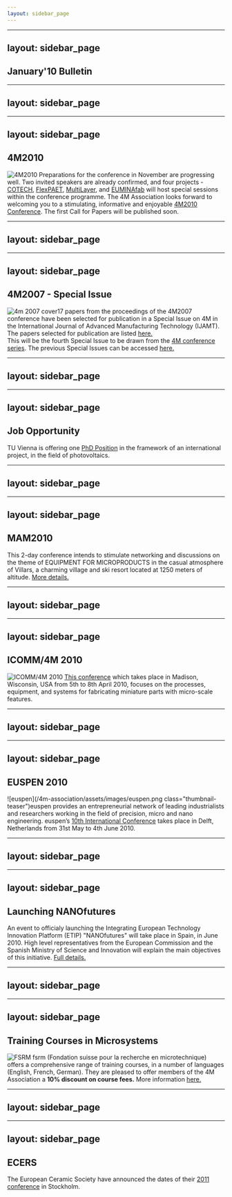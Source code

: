 ```yaml
---
layout: sidebar_page
---
```


---
layout: sidebar_page
---

## January'10 Bulletin

<!--break-->
---
layout: sidebar_page
---

---
layout: sidebar_page
---

## 4M2010


![4M2010](/4m-association/assets/images/4m-logotight_web.png)
 Preparations for the conference in November are progressing well. Two invited speakers are already confirmed, and four projects -  [COTECH](http://www.fp7-cotech.eu/), [FlexPAET](http://www.e-squizoide.com/flexpaet/), [MultiLayer](http://multilayer.4m-association.org/), and [EUMINAfab](http://www.euminafab.eu/) will host special sessions within the conference programme. The 4M Association looks forward to welcoming you to a stimulating, informative and enjoyable [4M2010 Conference](/4m-association/conference/201.html). The first Call for Papers will be published soon.

---
layout: sidebar_page
---

---
layout: sidebar_page
---

## 4M2007 - Special Issue


![4m 2007 cover]("/4m-association/assets/images/Front_Cover_4M2007web4.jpg)17 papers from the proceedings of the 4M2007 conference have been selected for publication in a Special Issue on 4M in the International Journal of Advanced Manufacturing Technology (IJAMT).  
The papers selected for publication are listed [here.](/4m-association/content/Special-Issue-4M-IJAM.html)  
This will be the fourth Special Issue to be drawn from the [4M conference series](/conference). The previous Special Issues can be accessed [here.](http://www.4m-net.org/Publications) 
  
---
layout: sidebar_page
---

---
layout: sidebar_page
---

## Job Opportunity

TU Vienna is offering one [PhD Position](/4m-association/content/PhD-position-ISAS-TU-Vienna-.html) in the framework of an international project, in the field of photovoltaics.  

  
---
layout: sidebar_page
---

---
layout: sidebar_page
---

## MAM2010


This 2-day conference intends to stimulate networking and discussions on the theme of EQUIPMENT FOR MICROPRODUCTS in the casual atmosphere of Villars, a charming village and ski resort located at 1250 meters of altitude. [More details.](/4m-association/event/MAM201.html)

---
layout: sidebar_page
---

---
layout: sidebar_page
---

## ICOMM/4M 2010

![ICOMM/4M 2010](/4m-association/assets/images/icomm_thumb_0.jpg) [This conference](http://www.conferencing.uwex.edu/conferences/ICOMM10/) which takes place in Madison, Wisconsin, USA from 5th to 8th April 2010, focuses on the processes, equipment, and systems for fabricating miniature parts with micro-scale features.  

---
layout: sidebar_page
---

---
layout: sidebar_page
---

## EUSPEN 2010

![euspen](/4m-association/assets/images/euspen.png class="thumbnail-teaser")euspen provides an entrepreneurial network of leading industrialists and researchers working in the field of precision, micro and nano engineering. euspen’s [10th International Conference](/4m-association/event/EUSPEN-201.html) takes place in Delft, Netherlands from 31st May to 4th June 2010.    
  
---
layout: sidebar_page
---

---
layout: sidebar_page
---

## Launching NANOfutures

An event to officialy launching the Integrating European Technology Innovation Platform (ETIP) "NANOfutures" will take place in Spain, in June 2010. High level representatives from the European Commission and the Spanish Ministry of Science and Innovation will explain the main objectives of this initiative. [Full details.](/4m-association/event/Launching-Nanofutures.html)

---
layout: sidebar_page
---

---
layout: sidebar_page
---

## Training Courses in Microsystems

![FSRM](/4m-association/assets/images/FSRM_LOGO_web.gif)
fsrm (Fondation suisse pour la recherche en microtechnique) offers a comprehensive range of training courses, in a number of languages (English, French, German). They are pleased to offer members of the 4M Association a <b>10% discount on course fees.</b> More information [here.](/4m-association/content/fsrm-training-course.html)

---
layout: sidebar_page
---

---
layout: sidebar_page
---

## ECERS

The European Ceramic Society have announced the dates of their [2011 conference](/4m-association/event/ECERS-2011.html) in Stockholm.